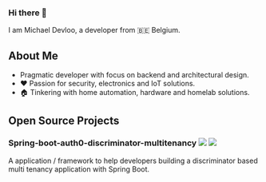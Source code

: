 ### Hi there 👋

I am Michael Devloo, a developer from 🇧🇪 Belgium.

## About Me

* Pragmatic developer with focus on backend and architectural design.
* :heart: Passion for security, electronics and IoT solutions.
* :house: Tinkering with home automation, hardware and homelab solutions.

## Open Source Projects

### Spring-boot-auth0-discriminator-multitenancy  [![](https://img.shields.io/github/stars/M-Devloo/Spring-boot-auth0-discriminator-multitenancy)](https://github.com/M-Devloo/Spring-boot-auth0-discriminator-multitenancy) [![](https://img.shields.io/github/forks/M-Devloo/Spring-boot-auth0-discriminator-multitenancy)](https://github.com/M-Devloo/Spring-boot-auth0-discriminator-multitenancy)

A application / framework to help developers building a discriminator based multi tenancy application with Spring Boot.
